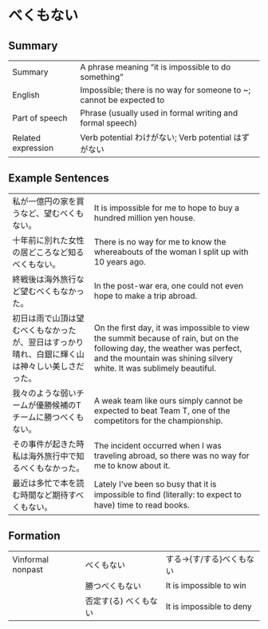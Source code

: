 # べくもない

## Summary

<table><tr>   <td>Summary</td>   <td>A phrase meaning “it is impossible to do something”</td></tr><tr>   <td>English</td>   <td>Impossible; there is no way for someone to ~; cannot be expected to</td></tr><tr>   <td>Part of speech</td>   <td>Phrase (usually used in formal writing and formal speech)</td></tr><tr>   <td>Related expression</td>   <td>Verb potential わけがない; Verb potential はずがない</td></tr></table>

## Example Sentences

<table><tr>   <td>私が一億円の家を買うなど、望むべくもない。</td>   <td>It is impossible for me to hope to buy a hundred million yen house.</td></tr><tr>   <td>十年前に別れた女性の居どころなど知るべくもない。</td>   <td>There is no way for me to know the whereabouts of the woman I split up with 10 years ago.</td></tr><tr>   <td>終戦後は海外旅行など望むべくもなかった。</td>   <td>In the post-war era, one could not even hope to make a trip abroad.</td></tr><tr>   <td>初日は雨で山頂は望むべくもなかったが、翌日はすっかり晴れ、白銀に輝く山は神々しい美しさだった。</td>   <td>On the ﬁrst day, it was impossible to view the summit because of rain, but on the following day, the weather was perfect, and the mountain was shining silvery white. It was sublimely beautiful.</td></tr><tr>   <td>我々のような弱いチームが優勝候補のTチームに勝つべくもない。</td>   <td>A weak team like ours simply cannot be expected to beat Team T, one of the competitors for the championship.</td></tr><tr>   <td>その事件が起きた時私は海外旅行中で知るべくもなかった。</td>   <td>The incident occurred when I was traveling abroad, so there was no way for me to know about it.</td></tr><tr>   <td>最近は多忙で本を読む時間など期待すべくもない。</td>   <td>Lately I've been so busy that it is impossible to ﬁnd (literally: to expect to have) time to read books.</td></tr></table>

## Formation

<table class="table"><tbody><tr class="tr head"><td class="td"><span class="bold">Vinformal nonpast</span></td><td class="td"><span class="concept">べくもない</span></td><td class="td"><span>する→{す/する}べくもない</span></td></tr><tr class="tr"><td class="td"></td><td class="td"><span>勝つ</span><span class="concept">べくもない</span></td><td class="td"><span>It is impossible to win</span></td></tr><tr class="tr"><td class="td"></td><td class="td"><span>否定す(る)</span> <span class="concept">べくもない</span></td><td class="td"><span>It is impossible to deny</span></td></tr></tbody></table>

